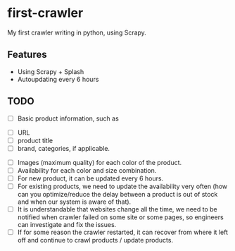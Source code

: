 # first-crawler
My first crawler writing in python, using Scrapy.

## Features
+ Using Scrapy + Splash
+ Autoupdating every 6 hours

## TODO
- [ ] Basic product information, such as
+ [ ] URL
+ [ ] product title
+ [ ] brand, categories, if applicable.
- [ ] Images (maximum quality) for each color of the product.
- [ ] Availability for each color and size combination.
- [ ] For new product, it can be updated every 6 hours.
- [ ] For existing products, we need to update the availability very often (how can you optimize/reduce the delay between a product is out of stock and when our system is aware of that).
- [ ] It is understandable that websites change all the time, we need to be notified when crawler failed on some site or some pages, so engineers can investigate and fix the issues.
- [ ] If for some reason the crawler restarted, it can recover from where it left off and continue to crawl products / update products.
